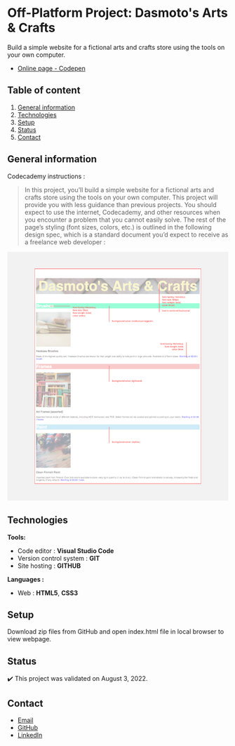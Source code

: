 # Off-Platform Project: Dasmoto's Arts & Crafts

Build a simple website for a fictional arts and crafts store using the tools on your own computer. 
- [Online page - Codepen](https://codepen.io/ByronMike/details/poVqVQp)

## Table of content
1. [General information](#General-information)
2. [Technologies](#Technologies)
3. [Setup](#Setup)
4. [Status](#Status)
5. [Contact](#Contact)

## General information

Codecademy instructions :

> In this project, you’ll build a simple website for a fictional arts and crafts store using the tools on your own computer. This project will provide you with less guidance than previous projects. You should expect to use the internet, Codecademy, and other resources when you encounter a problem that you cannot easily solve.
The rest of the page’s styling (font sizes, colors, etc.) is outlined in the following design spec, which is a standard document you’d expect to receive as a freelance web developer :

![Picture](https://github.com/ByronMike/Codecademy-Projects-HTML-CSS/blob/main/08-Dasmotos-Arts-Crafts/Ex_dasmotos-arts_redline.jpg?raw=true)


## Technologies
**Tools:**
 * Code editor : **Visual Studio Code**
 * Version control system : **GIT**
 * Site hosting : **GITHUB**
  
**Languages :**
 * Web : **HTML5**, **CSS3**
 
## Setup
Download zip files from GitHub and open index.html file in local browser to view webpage.

## Status
:heavy_check_mark: This project was validated on August 3, 2022.

## Contact
* [Email](mailto:auger.michaell@gmail;com)
* [GitHub](https://github.com/ByronMike)
* [LinkedIn](https://www.linkedin.com/in/auger-michael/)
